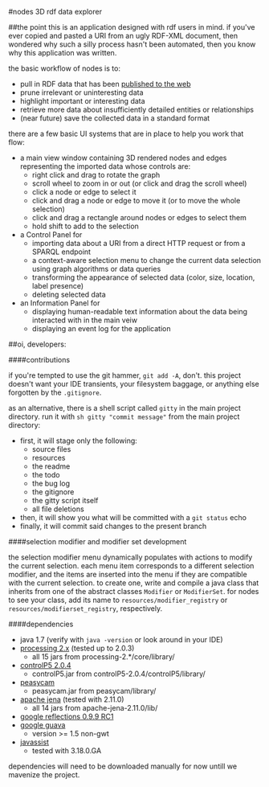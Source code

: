#nodes
3D rdf data explorer

##the point
this is an application designed with rdf users in mind.
if you've ever copied and pasted a URI from an ugly RDF-XML document, then wondered why such a silly process hasn't been automated, then you know why this application was written.

the basic workflow of nodes is to:

- pull in RDF data that has been [published to the web](http://linkeddatabook.com/book)
- prune irrelevant or uninteresting data
- highlight important or interesting data
- retrieve more data about insufficiently detailed entities or relationships
- (near future) save the collected data in a standard format

there are a few basic UI systems that are in place to help you work that flow:

- a main view window containing 3D rendered nodes and edges representing the imported data whose controls are:
    - right click and drag to rotate the graph
    - scroll wheel to zoom in or out (or click and drag the scroll wheel)
    - click a node or edge to select it
    - click and drag a node or edge to move it (or to move the whole selection)
    - click and drag a rectangle around nodes or edges to select them
    - hold shift to add to the selection
- a Control Panel for
    - importing data about a URI from a direct HTTP request or from a SPARQL endpoint
    - a context-aware selection menu to change the current data selection using graph algorithms or data queries
    - transforming the appearance of selected data (color, size, location, label presence)
    - deleting selected data
- an Information Panel for
    - displaying human-readable text information about the data being interacted with in the main veiw
    - displaying an event log for the application


##oi, developers:

####contributions

if you're tempted to use the git hammer, `git add -A`, don't.  this project doesn't want your IDE transients, your filesystem baggage, or anything else forgotten by the `.gitignore`.

as an alternative, there is a shell script called `gitty` in the main project directory.  run it with `sh gitty "commit message"` from the main project directory:

- first, it will stage only the following:
    - source files
    - resources
    - the readme
    - the todo
    - the bug log
    - the gitignore
    - the gitty script itself
    - all file deletions
- then, it will show you what will be committed with a `git status` echo
- finally, it will commit said changes to the present branch

####selection modifier and modifier set development

the selection modifier menu dynamically populates with actions to modify the current selection.
each menu item corresponds to a different selection modifier, and the items are inserted into the menu if they are compatible with the current selection.
to create one, write and compile a java class that inherits from one of the abstract classes `Modifier` or `ModifierSet`.
for nodes to see your class, add its name to `resources/modifier_registry` or `resources/modifierset_registry`, respectively.

####dependencies

- java 1.7 (verify with `java -version` or look around in your IDE)
- [processing 2.x](https://processing.org/download/) (tested up to 2.0.3)
    - all 15 jars from processing-2.\*/core/library/
- [controlP5 2.0.4](http://code.google.com/p/controlp5/downloads/list)
    - controlP5.jar from controlP5-2.0.4/controlP5/library/
- [peasycam](https://github.com/jeffg2k/peasycam/blob/master/distribution/peasycam.zip?raw=true)
    - peasycam.jar from peasycam/library/
- [apache jena](http://www.apache.org/dist/jena/binaries/) (tested with 2.11.0)
    - all 14 jars from apache-jena-2.11.0/lib/
- [google reflections 0.9.9 RC1](https://code.google.com/p/reflections/downloads/list)
- [google guava](https://code.google.com/p/guava-libraries/)
	- version >= 1.5 non-gwt
- [javassist](http://www.csg.ci.i.u-tokyo.ac.jp/~chiba/javassist/)
	- tested with 3.18.0.GA

dependencies will need to be downloaded manually for now untill we mavenize the project.